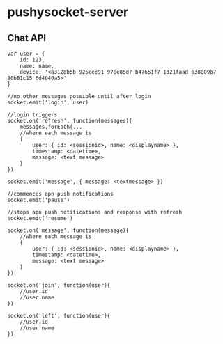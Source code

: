 pushysocket-server
=================

Chat API
--------

	var user = {
		id: 123,
		name: name,
		device: '<a3128b5b 925cec91 978e85d7 b47651f7 1d21faad 638809b7 80b81c15 6d4040a5>'
	}
			
	//no other messages possible until after login
	socket.emit('login', user)

	//login triggers
	socket.on('refresh', function(messages){
		messages.forEach(...
		//where each message is
		{
			user: { id: <sessionid>, name: <displayname> },
			timestamp: <datetime>,
			message: <text message>
		}
	})	

	socket.emit('message', { message: <textmessage> })
	
	//commences apn push notifications
	socket.emit('pause') 

	//stops apn push notifications and response with refresh
	socket.emit('resume')

	socket.on('message', function(message){
		//where each message is
		{
			user: { id: <sessionid>, name: <displayname> },
			timestamp: <datetime>,
			message: <text message>
		}
	})

	socket.on('join', function(user){
		//user.id
		//user.name
	})

	socket.on('left', function(user){
		//user.id
		//user.name
	})

